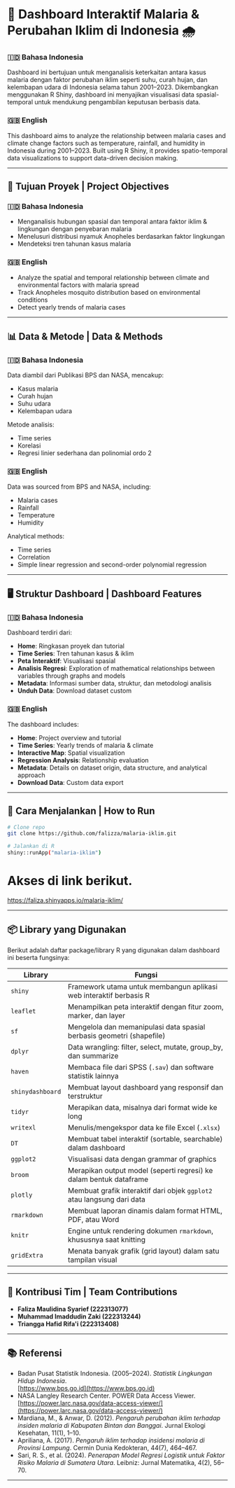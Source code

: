 # 🦠 Dashboard Interaktif Malaria & Perubahan Iklim di Indonesia 🌧️
### 🇮🇩 Bahasa Indonesia  
Dashboard ini bertujuan untuk menganalisis keterkaitan antara kasus malaria dengan faktor perubahan iklim seperti suhu, curah hujan, dan kelembapan udara di Indonesia selama tahun 2001–2023. Dikembangkan menggunakan R Shiny, dashboard ini menyajikan visualisasi data spasial-temporal untuk mendukung pengambilan keputusan berbasis data.

### 🇬🇧 English  
This dashboard aims to analyze the relationship between malaria cases and climate change factors such as temperature, rainfall, and humidity in Indonesia during 2001–2023. Built using R Shiny, it provides spatio-temporal data visualizations to support data-driven decision making.

---

## 🎯 Tujuan Proyek | Project Objectives

### 🇮🇩 Bahasa Indonesia  
- Menganalisis hubungan spasial dan temporal antara faktor iklim & lingkungan dengan penyebaran malaria  
- Menelusuri distribusi nyamuk Anopheles berdasarkan faktor lingkungan  
- Mendeteksi tren tahunan kasus malaria
  
### 🇬🇧 English  
- Analyze the spatial and temporal relationship between climate and environmental factors with malaria spread  
- Track Anopheles mosquito distribution based on environmental conditions  
- Detect yearly trends of malaria cases  

---

## 📊 Data & Metode | Data & Methods

### 🇮🇩 Bahasa Indonesia  
Data diambil dari Publikasi BPS dan NASA, mencakup:  
- Kasus malaria  
- Curah hujan  
- Suhu udara  
- Kelembapan udara  

Metode analisis:  
- Time series  
- Korelasi  
- Regresi linier sederhana dan polinomial ordo 2

### 🇬🇧 English  
Data was sourced from BPS and NASA, including:  
- Malaria cases  
- Rainfall  
- Temperature  
- Humidity  

Analytical methods:  
- Time series  
- Correlation  
- Simple linear regression and second-order polynomial regression

---

## 🖥️ Struktur Dashboard | Dashboard Features

### 🇮🇩 Bahasa Indonesia  
Dashboard terdiri dari:  
- **Home**: Ringkasan proyek dan tutorial  
- **Time Series**: Tren tahunan kasus & iklim  
- **Peta Interaktif**: Visualisasi spasial  
- **Analisis Regresi**: Exploration of mathematical relationships between variables through graphs and models 
- **Metadata**: Informasi sumber data, struktur, dan metodologi analisis 
- **Unduh Data**: Download dataset custom

### 🇬🇧 English  
The dashboard includes:  
- **Home**: Project overview and tutorial  
- **Time Series**: Yearly trends of malaria & climate  
- **Interactive Map**: Spatial visualization  
- **Regression Analysis**: Relationship evaluation  
- **Metadata**: Details on dataset origin, data structure, and analytical approach  
- **Download Data**: Custom data export

---

## 🚀 Cara Menjalankan | How to Run

```bash
# Clone repo
git clone https://github.com/falizza/malaria-iklim.git

# Jalankan di R
shiny::runApp("malaria-iklim")
```

# Akses di link berikut.
https://faliza.shinyapps.io/malaria-iklim/

---

## 📦 Library yang Digunakan

Berikut adalah daftar package/library R yang digunakan dalam dashboard ini beserta fungsinya:

| Library         | Fungsi                                                                 |
|----------------|------------------------------------------------------------------------|
| `shiny`        | Framework utama untuk membangun aplikasi web interaktif berbasis R     |
| `leaflet`      | Menampilkan peta interaktif dengan fitur zoom, marker, dan layer       |
| `sf`           | Mengelola dan memanipulasi data spasial berbasis geometri (shapefile)  |
| `dplyr`        | Data wrangling: filter, select, mutate, group_by, dan summarize        |
| `haven`        | Membaca file dari SPSS (`.sav`) dan software statistik lainnya         |
| `shinydashboard` | Membuat layout dashboard yang responsif dan terstruktur              |
| `tidyr`        | Merapikan data, misalnya dari format wide ke long                      |
| `writexl`      | Menulis/mengekspor data ke file Excel (`.xlsx`)                        |
| `DT`           | Membuat tabel interaktif (sortable, searchable) dalam dashboard        |
| `ggplot2`      | Visualisasi data dengan grammar of graphics                            |
| `broom`        | Merapikan output model (seperti regresi) ke dalam bentuk dataframe     |
| `plotly`       | Membuat grafik interaktif dari objek `ggplot2` atau langsung dari data |
| `rmarkdown`    | Membuat laporan dinamis dalam format HTML, PDF, atau Word              |
| `knitr`        | Engine untuk rendering dokumen `rmarkdown`, khususnya saat knitting    |
| `gridExtra`    | Menata banyak grafik (grid layout) dalam satu tampilan visual          |

---

## 👥 Kontribusi Tim | Team Contributions

- **Faliza Maulidina Syarief (222313077)**  
- **Muhammad Imaddudin Zaki (222313244)**
- **Triangga Hafid Rifa'i (222313408)**

---

## 📚 Referensi
- Badan Pusat Statistik Indonesia. (2005–2024). *Statistik Lingkungan Hidup Indonesia*.  
  [https://www.bps.go.id](https://www.bps.go.id)  
- NASA Langley Research Center. POWER Data Access Viewer.  
  [https://power.larc.nasa.gov/data-access-viewer/](https://power.larc.nasa.gov/data-access-viewer/)
- Mardiana, M., & Anwar, D. (2012). *Pengaruh perubahan iklim terhadap insiden malaria di Kabupaten Bintan dan Banggai*. Jurnal Ekologi Kesehatan, 11(1), 1–10.  
- Apriliana, A. (2017). *Pengaruh iklim terhadap insidensi malaria di Provinsi Lampung*. Cermin Dunia Kedokteran, 44(7), 464–467.  
- Sari, R. S., et al. (2024). *Penerapan Model Regresi Logistik untuk Faktor Risiko Malaria di Sumatera Utara*. Leibniz: Jurnal Matematika, 4(2), 56–70.  

---
